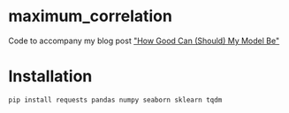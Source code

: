 # maximum_correlation
Code to accompany my blog post ["How Good Can (Should) My Model Be"](https://practicalcheminformatics.blogspot.com/2019/07/how-good-could-should-my-models-be.html)

# Installation
```
pip install requests pandas numpy seaborn sklearn tqdm
```

